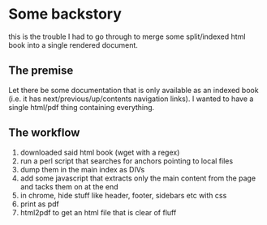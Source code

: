 Some backstory
==============

this is the trouble I had to go through to merge some split/indexed html book into a single rendered document.

The premise
-----------

Let there be some documentation that is only available as an indexed book (i.e. it has next/previous/up/contents navigation links). I wanted to have a single html/pdf thing containing everything.

The workflow
------------

1. downloaded said html book (wget with a regex)
2. run a perl script that searches for anchors pointing to local files
3. dump them in the main index as DIVs
4. add some javascript that extracts only the main content from the page and tacks them on at the end
5. in chrome, hide stuff like header, footer, sidebars etc with css
6. print as pdf
7. html2pdf to get an html file that is clear of fluff
